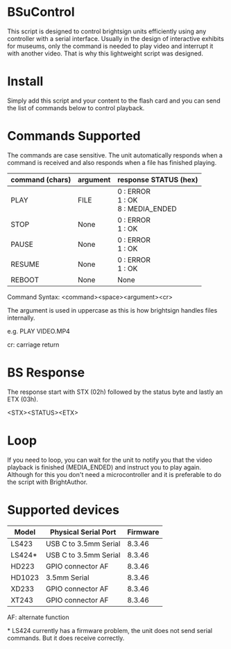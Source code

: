# BSuControl

This script is designed to control brightsign units efficiently using any controller with a serial interface. Usually in the design of interactive exhibits for museums, only the command is needed to play video and interrupt it with another video. That is why this lightweight script was designed.

# Install

Simply add this script and your content to the flash card and you can send the list of commands below to control playback.

# Commands Supported

The commands are case sensitive. 
The unit automatically responds when a command is received and also responds when a file has finished playing.

|command (chars)|argument|response STATUS (hex)|
|---|---|---|
|PLAY|FILE|0 : ERROR <br>1 : OK<BR>8 : MEDIA_ENDED|
|STOP|None|0 : ERROR <br>1 : OK|
|PAUSE|None|0 : ERROR <br>1 : OK|
|RESUME|None|0 : ERROR <br>1 : OK|
|REBOOT|None|None|

Command Syntax: \<command>\<space>\<argument>\<cr>

The argument is used in uppercase as this is how brightsign handles files internally.

e.g. PLAY VIDEO.MP4		

cr: carriage return

# BS Response

The response start with STX (02h) followed by the status byte and lastly an ETX (03h). 
  
\<STX>\<STATUS>\<ETX>

# Loop
If you need to loop, you can wait for the unit to notify you that the video playback is finished (MEDIA_ENDED) and instruct you to play again. Although for this you don't need a microcontroller and it is preferable to do the script with BrightAuthor. 

# Supported devices

|Model  |Physical Serial Port | Firmware|
|---|---|---|
|LS423  |USB C to 3.5mm Serial| 8.3.46 |
|LS424* |USB C to 3.5mm Serial| 8.3.46 |
|HD223  |GPIO connector AF| 8.3.46 |
|HD1023 |3.5mm Serial         | 8.3.46 |
|XD233  |GPIO connector AF| 8.3.46 |
|XT243  |GPIO connector AF| 8.3.46 |
  
AF: alternate function
  
\* LS424 currently has a firmware problem, the unit does not send serial commands. But it does receive correctly. 

